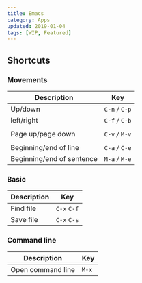 ```yaml
---
title: Emacs
category: Apps
updated: 2019-01-04
tags: [WIP, Featured]
---
```


## Shortcuts

<!-- {.-three-column} -->

### Movements

| Description               | Key             |
| ------------------------- | --------------- |
| Up/down                   | `C-n` _/_ `C-p` |
| left/right                | `C-f` _/_ `C-b` |
|                           |                 |
| Page up/page down         | `C-v` _/_ `M-v` |
|                           |                 |
| Beginning/end of line     | `C-a` _/_ `C-e` |
| Beginning/end of sentence | `M-a` _/_ `M-e` |

<!-- {.-shortcuts-right} -->

### Basic

| Description | Key         |
| ----------- | ----------- |
| Find file   | `C-x` `C-f` |
| Save file   | `C-x` `C-s` |

<!-- {.-shortcuts-right} -->

### Command line

| Description       | Key   |
| ----------------- | ----- |
| Open command line | `M-x` |

<!-- {.-shortcuts-right} -->
